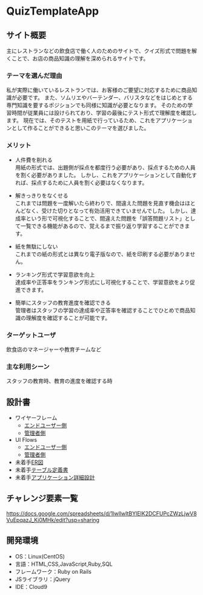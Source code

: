 # QuizTemplateApp

## サイト概要
主にレストランなどの飲食店で働く人のためのサイトで、クイズ形式で問題を解くことで、お店の商品知識の理解を深められるサイトです。

### テーマを選んだ理由
私が実際に働いているレストランでは、お客様のご要望に対応するために商品知識が必要です。
また、ソムリエやバーテンダー、バリスタなどをはじめとする専門知識を要するポジションでも同様に知識が必要となります。
そのための学習時間が従業員には設けられており、学習の最後にテスト形式で理解度を確認します。
現在では、そのテストを用紙で行っているため、これをアプリケーションとして作ることができると思いこのテーマを選びました。

### メリット
- 人件費を削れる<br />
  用紙の形式では、出題側が採点を都度行う必要があり、採点するための人員を割く必要がありました。
  しかし、これをアプリケーションとして自動化すれば、採点するために人員を割く必要はなくなります。

- 解きっきりをなくせる<br />
  これまでは問題を一度解いたら終わりで、間違えた問題を見直す機会はほとんどなく、受けた切りとなって有効活用できていませんでした。
  しかし、達成率という形で可視化することで、間違えた問題を「誤答問題リスト」として一覧できる機能があるので、覚えるまで振り返り学習することができます。

- 紙を無駄にしない<br />
  これまでの紙の形式とは異なり電子版なので、紙を印刷する必要がありません。

- ランキング形式で学習意欲を向上<br />
  達成率や正答率をランキング形式にし可視化することで、学習意欲をより促進できます。

- 簡単にスタッフの教育進度を確認できる<br />
  管理者はスタッフの学習の達成率や正答率を確認することでひとめで商品知識の理解度を確認することが可能です。

### ターゲットユーザ
飲食店のマネージャーや教育チームなど

### 主な利用シーン
スタッフの教育時、教育の進度を確認する時

## 設計書
- ワイヤーフレーム
    - [エンドユーザー側](https://docs.google.com/presentation/d/1OzLFpmpzXDgM4hCzvYUqzFEot72Gd0mifktNJPSh3TY/edit?usp=sharing)
    - [管理者側](https://docs.google.com/presentation/d/1PYMCgLxt_RAWg-ldga9_NK921aoxNsSnbWvFUke7uq8/edit?usp=sharing)
- UI Flows
    - [エンドユーザー側](https://drive.google.com/file/d/1dMgpz0at2ti2O02bj_cry-HMlbV4cE00/view?usp=sharing)
    - [管理者側](https://drive.google.com/file/d/18GXDIDS4ew5d8Bo08sRE58i-xvc7ggbt/view?usp=sharing)
- 未着手[ER図](https://app.diagrams.net/#G101-VEWajDF5Os07ogFXGQhSj5vQlW24T)
- 未着手[テーブル定義書](https://docs.google.com/spreadsheets/d/1vpu2JEOMfGRNMmJ0IlxvuerfNxHbZy5hgQvVizzXkc0/edit?usp=sharing)
- 未着手[アプリケーション詳細設計](https://docs.google.com/spreadsheets/d/10_a5xxnsgidroidpTSMcFmeTdKzugFEN/edit?usp=sharing&ouid=112204990398560162009&rtpof=true&sd=true)

## チャレンジ要素一覧
<https://docs.google.com/spreadsheets/d/1lwIlwItBYlEIK2DCFUPcZWzLjwV8VuEpqazJ_Ki0MHk/edit?usp=sharing>

## 開発環境
- OS：Linux(CentOS)
- 言語：HTML,CSS,JavaScript,Ruby,SQL
- フレームワーク：Ruby on Rails
- JSライブラリ：jQuery
- IDE：Cloud9